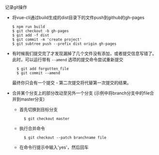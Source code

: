 记录git操作
- 将vue-cli通过build生成的dist目录下的文件push到github的gh-pages  
  ```git
  $ npm run build
  $ git checkout -b gh-pages
  $ git add -f dist
  $ git commit -m 'create project'
  $ git subtree push --prefix dist origin gh-pages

  ```
- 有时候我们提交完了才发现漏掉了几个文件没有添加，或者提交信息写错了。 此时，可以运行带有 ``--amend`` 选项的提交命令尝试重新提交
  ```
    $ git add forgotten_file
    $ git commit --amend
  ```
  最终你只会有一个提交 - 第二次提交将代替第一次提交的结果。

- 合并某个分支上的部分改动至另外一个分支 (示例中将branch分支中的file合并到master分支)
  - 首先切换到目标分支
    ```git
      $ git checkout master
    ```
  - 执行合并命令
    ```git
      $ git checkout --patch branchname file
    ```
  - 在命令行提示中输入'yes'，然后回车